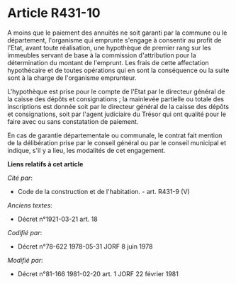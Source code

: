 # Article R431-10

A moins que le paiement des annuités ne soit garanti par la commune ou le département, l'organisme qui emprunte s'engage à
consentir au profit de l'Etat, avant toute réalisation, une hypothèque de premier rang sur les immeubles servant de base à la
commission d'attribution pour la détermination du montant de l'emprunt. Les frais de cette affectation hypothécaire et de
toutes opérations qui en sont la conséquence ou la suite sont à la charge de l'organisme emprunteur.

L'hypothèque est prise pour le compte de l'Etat par le directeur général de la caisse des dépôts et consignations ; la
mainlevée partielle ou totale des inscriptions est donnée soit par le directeur général de la caisse des dépôts et
consignations, soit par l'agent judiciaire du Trésor qui ont qualité pour le faire avec ou sans constatation de paiement.

En cas de garantie départementale ou communale, le contrat fait mention de la délibération prise par le conseil général ou
par le conseil municipal et indique, s'il y a lieu, les modalités de cet engagement.

**Liens relatifs à cet article**

_Cité par_:

  - Code de la construction et de l'habitation. - art. R431-9 (V)

_Anciens textes_:

  - Décret n°1921-03-21 art. 18

_Codifié par_:

  - Décret n°78-622 1978-05-31 JORF 8 juin 1978

_Modifié par_:

  - Décret n°81-166 1981-02-20 art. 1 JORF 22 février 1981

